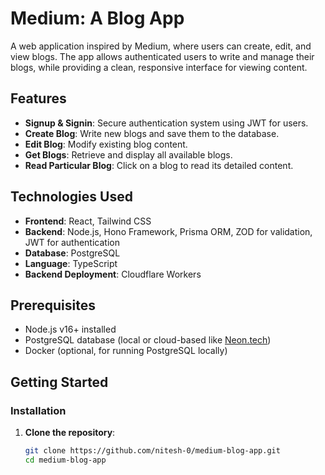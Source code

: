 # Medium: A Blog App

A web application inspired by Medium, where users can create, edit, and view blogs. The app allows authenticated users to write and manage their blogs, while providing a clean, responsive interface for viewing content.

## Features

- **Signup & Signin**: Secure authentication system using JWT for users.
- **Create Blog**: Write new blogs and save them to the database.
- **Edit Blog**: Modify existing blog content.
- **Get Blogs**: Retrieve and display all available blogs.
- **Read Particular Blog**: Click on a blog to read its detailed content.

## Technologies Used

- **Frontend**: React, Tailwind CSS
- **Backend**: Node.js, Hono Framework, Prisma ORM, ZOD for validation, JWT for authentication
- **Database**: PostgreSQL
- **Language**: TypeScript
- **Backend Deployment**: Cloudflare Workers

## Prerequisites

- Node.js v16+ installed
- PostgreSQL database (local or cloud-based like [Neon.tech](https://neon.tech/))
- Docker (optional, for running PostgreSQL locally)

## Getting Started

### Installation

1. **Clone the repository**:

   ```bash
   git clone https://github.com/nitesh-0/medium-blog-app.git
   cd medium-blog-app
